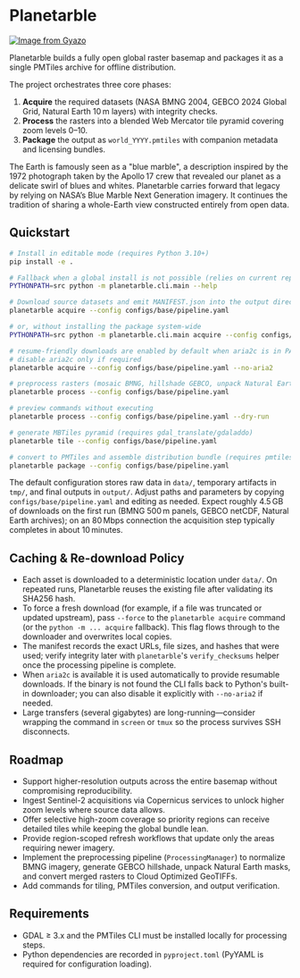 # Planetarble

[![Image from Gyazo](https://i.gyazo.com/aefeffdeb3c3575ff02037a8509c4d7c.png)](https://gyazo.com/aefeffdeb3c3575ff02037a8509c4d7c)

Planetarble builds a fully open global raster basemap and packages it as a single PMTiles archive for offline distribution.

The project orchestrates three core phases:

1. **Acquire** the required datasets (NASA BMNG 2004, GEBCO 2024 Global Grid, Natural Earth 10 m layers) with integrity checks.
2. **Process** the rasters into a blended Web Mercator tile pyramid covering zoom levels 0–10.
3. **Package** the output as `world_YYYY.pmtiles` with companion metadata and licensing bundles.

The Earth is famously seen as a "blue marble", a description inspired by the 1972 photograph taken by the Apollo 17 crew that revealed our planet as a delicate swirl of blues and whites. Planetarble carries forward that legacy by relying on NASA’s Blue Marble Next Generation imagery. It continues the tradition of sharing a whole-Earth view constructed entirely from open data.

## Quickstart

```bash
# Install in editable mode (requires Python 3.10+)
pip install -e .

# Fallback when a global install is not possible (relies on current repo checkout)
PYTHONPATH=src python -m planetarble.cli.main --help

# Download source datasets and emit MANIFEST.json into the output directory
planetarble acquire --config configs/base/pipeline.yaml

# or, without installing the package system-wide
PYTHONPATH=src python -m planetarble.cli.main acquire --config configs/base/pipeline.yaml

# resume-friendly downloads are enabled by default when aria2c is in PATH
# disable aria2c only if required
planetarble acquire --config configs/base/pipeline.yaml --no-aria2

# preprocess rasters (mosaic BMNG, hillshade GEBCO, unpack Natural Earth)
planetarble process --config configs/base/pipeline.yaml

# preview commands without executing
planetarble process --config configs/base/pipeline.yaml --dry-run

# generate MBTiles pyramid (requires gdal_translate/gdaladdo)
planetarble tile --config configs/base/pipeline.yaml

# convert to PMTiles and assemble distribution bundle (requires pmtiles CLI)
planetarble package --config configs/base/pipeline.yaml
```

The default configuration stores raw data in `data/`, temporary artifacts in `tmp/`, and final outputs in `output/`. Adjust paths and parameters by copying `configs/base/pipeline.yaml` and editing as needed. Expect roughly 4.5 GB of downloads on the first run (BMNG 500 m panels, GEBCO netCDF, Natural Earth archives); on an 80 Mbps connection the acquisition step typically completes in about 10 minutes.

## Caching & Re-download Policy

- Each asset is downloaded to a deterministic location under `data/`. On repeated runs, Planetarble reuses the existing file after validating its SHA256 hash.
- To force a fresh download (for example, if a file was truncated or updated upstream), pass `--force` to the `planetarble acquire` command (or the `python -m ... acquire` fallback). This flag flows through to the downloader and overwrites local copies.
- The manifest records the exact URLs, file sizes, and hashes that were used; verify integrity later with `planetarble`'s `verify_checksums` helper once the processing pipeline is complete.
- When `aria2c` is available it is used automatically to provide resumable downloads. If the binary is not found the CLI falls back to Python's built-in downloader; you can also disable it explicitly with `--no-aria2` if needed.
- Large transfers (several gigabytes) are long-running—consider wrapping the command in `screen` or `tmux` so the process survives SSH disconnects.

## Roadmap

- Support higher-resolution outputs across the entire basemap without compromising reproducibility.
- Ingest Sentinel-2 acquisitions via Copernicus services to unlock higher zoom levels where source data allows.
- Offer selective high-zoom coverage so priority regions can receive detailed tiles while keeping the global bundle lean.
- Provide region-scoped refresh workflows that update only the areas requiring newer imagery.
- Implement the preprocessing pipeline (`ProcessingManager`) to normalize BMNG imagery, generate GEBCO hillshade, unpack Natural Earth masks, and convert merged rasters to Cloud Optimized GeoTIFFs.
- Add commands for tiling, PMTiles conversion, and output verification.

## Requirements

- GDAL ≥ 3.x and the PMTiles CLI must be installed locally for processing steps.
- Python dependencies are recorded in `pyproject.toml` (PyYAML is required for configuration loading).
